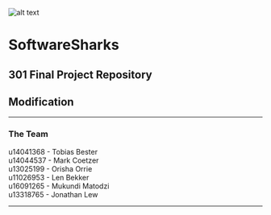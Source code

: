 ![alt text](https://i.imgur.com/h2hLhqK.png "Software Sharks")
# SoftwareSharks
## 301 Final Project Repository
## Modification
___
### The Team
u14041368  - Tobias Bester \
u14044537  - Mark Coetzer \
u13025199  - Orisha Orrie \
u11026953  - Len Bekker \
u16091265  - Mukundi Matodzi \
u13318765  - Jonathan Lew 
___